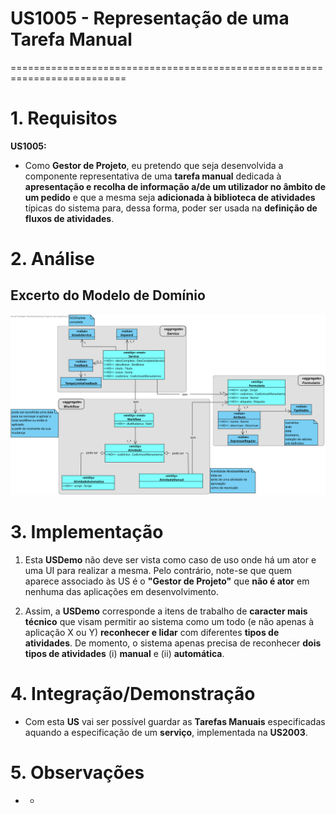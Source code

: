 # US1005 - Representação de uma Tarefa Manual
==========================================================================

# 1. Requisitos

**US1005:**

* Como **Gestor de Projeto**, eu pretendo que seja desenvolvida a componente representativa de uma **tarefa manual** dedicada à **apresentação e recolha de informação a/de um utilizador no âmbito de um pedido** e que a mesma seja **adicionada à biblioteca de atividades** típicas do sistema para, dessa forma, poder ser usada na **definição de fluxos de atividades**.

# 2. Análise

## Excerto do Modelo de Domínio

![MD_US1005.svg](MD_US1005.svg)

# 3. Implementação

1. Esta **USDemo** não deve ser vista como caso de uso onde há um ator e uma UI para realizar a mesma. Pelo contrário, note-se que quem aparece associado às US é o **"Gestor de Projeto"** que **não é ator** em nenhuma das aplicações em desenvolvimento.

2. Assim, a **USDemo** corresponde a itens de trabalho de **caracter mais técnico** que visam permitir ao sistema como um todo (e não apenas à aplicação X ou Y) **reconhecer e lidar** com diferentes **tipos de atividades**. De momento, o sistema apenas precisa de reconhecer **dois tipos de atividades** (i) **manual** e (ii) **automática**.

# 4. Integração/Demonstração

* Com esta **US** vai ser possível guardar as **Tarefas Manuais** especificadas aquando a especificação de um **serviço**, implementada na **US2003**.

# 5. Observações

* -

